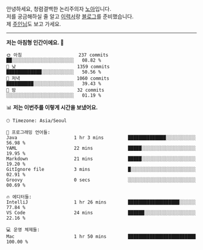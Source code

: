 안녕하세요, 청렴결백한 논리주의자 [노아](https://ieunune.github.io/quiz-app/)입니다.  
저를 궁금해하실 줄 알고 [이력서](https://ieunune.notion.site/d836ecc9172144d4b39f185b89f16a62)랑 [블로그](https://notion-blog-ieunune.vercel.app)를 준비했습니다.  
제 [주인님](https://www.instagram.com/lovely_hiru_hari_s2/)도 보고 가세요.

---

<!--START_SECTION:waka-->
**저는 아침형 인간이에요. 🐤** 

```text
🌞 아침                     237 commits         ██░░░░░░░░░░░░░░░░░░░░░░░   08.82 % 
🌆 낮　                     1359 commits        █████████████░░░░░░░░░░░░   50.56 % 
🌃 저녁                     1060 commits        ██████████░░░░░░░░░░░░░░░   39.43 % 
🌙 밤　                     32 commits          ░░░░░░░░░░░░░░░░░░░░░░░░░   01.19 % 
```


📊 **저는 이번주를 이렇게 시간을 보냈어요.** 

```text
🕑︎ Timezone: Asia/Seoul

💬 프로그래밍 언어들: 
Java                     1 hr 3 mins         ██████████████░░░░░░░░░░░   56.98 % 
YAML                     22 mins             █████░░░░░░░░░░░░░░░░░░░░   19.95 % 
Markdown                 21 mins             █████░░░░░░░░░░░░░░░░░░░░   19.20 % 
GitIgnore file           3 mins              █░░░░░░░░░░░░░░░░░░░░░░░░   02.91 % 
Groovy                   0 secs              ░░░░░░░░░░░░░░░░░░░░░░░░░   00.69 % 

🔥 에디터들: 
IntelliJ                 1 hr 26 mins        ███████████████████░░░░░░   77.84 % 
VS Code                  24 mins             ██████░░░░░░░░░░░░░░░░░░░   22.16 % 

💻 운영 체제들: 
Mac                      1 hr 50 mins        █████████████████████████   100.00 % 
```


<!--END_SECTION:waka-->

<!--
📈 **깃허브 주요 활동**

![ieunune github-stats](https://stats.dooboo.io/api/github-stats-advanced?login=ieunune) 
![ieunune github-trophies](https://stats.dooboo.io/api/github-trophies?login=ieunune)
-->
